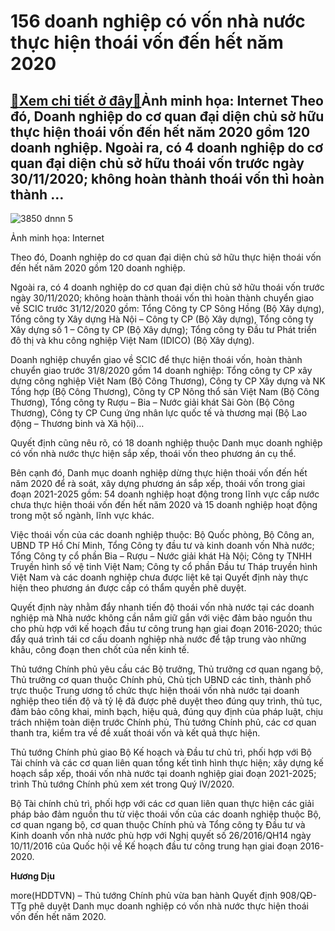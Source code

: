 156 doanh nghiệp có vốn nhà nước thực hiện thoái vốn đến hết năm 2020
=====================================================================

[:gift:Xem chi tiết ở đây:gift:](https://hddtvn.com/156-doanh-nghiep-co-von-nha-nuoc-thuc-hien-thoai-von-den-het-nam-2020/)Ảnh minh họa: Internet Theo đó, Doanh nghiệp do cơ quan đại diện chủ sở hữu thực hiện thoái vốn đến hết năm 2020 gồm 120 doanh nghiệp. Ngoài ra, có 4 doanh nghiệp do cơ quan đại diện chủ sở hữu thoái vốn trước ngày 30/11/2020; không hoàn thành thoái vốn thì hoàn thành …
------------------------------------------------------------------------------------------------------------------------------------------------------------------------------------------------------------------------------------------------------------------------------





![3850 dnnn 5](https://haiquanonline.com.vn/stores/news_dataimages/diulth/062020/30/08/in_article/3850_dnnn_5.jpg?rt=20200630085534 "Ảnh minh họa: Internet")


Ảnh minh họa: Internet



Theo đó, Doanh nghiệp do cơ quan đại diện chủ sở hữu thực hiện thoái vốn đến hết năm 2020 gồm 120 doanh nghiệp.


Ngoài ra, có 4 doanh nghiệp do cơ quan đại diện chủ sở hữu thoái vốn trước ngày 30/11/2020; không hoàn thành thoái vốn thì hoàn thành chuyển giao về SCIC trước 31/12/2020 gồm: Tổng Công ty CP Sông Hồng (Bộ Xây dựng), Tổng công ty Xây dựng Hà Nội – Công ty CP (Bộ Xây dựng), Tổng công ty Xây dựng số 1 – Công ty CP (Bộ Xây dựng); Tổng công ty Đầu tư Phát triển đô thị và khu công nghiệp Việt Nam (IDICO) (Bộ Xây dựng).


Doanh nghiệp chuyển giao về SCIC để thực hiện thoái vốn, hoàn thành chuyển giao trước 31/8/2020 gồm 14 doanh nghiệp: Tổng công ty CP xây dựng công nghiệp Việt Nam (Bộ Công Thương), Công ty CP Xây dựng và NK Tổng hợp (Bộ Công Thương), Công ty CP Nông thổ sản Việt Nam (Bộ Công Thương), Tổng công ty Rượu – Bia – Nước giải khát Sài Gòn (Bộ Công Thương), Công ty CP Cung ứng nhân lực quốc tế và thương mại (Bộ Lao động – Thương binh và Xã hội)…


Quyết định cũng nêu rõ, có 18 doanh nghiệp thuộc Danh mục doanh nghiệp có vốn nhà nước thực hiện sắp xếp, thoái vốn theo phương án cụ thể.


Bên cạnh đó, Danh mục doanh nghiệp dừng thực hiện thoái vốn đến hết năm 2020 để rà soát, xây dựng phương án sắp xếp, thoái vốn trong giai đoạn 2021-2025 gồm: 54 doanh nghiệp hoạt động trong lĩnh vực cấp nước chưa thực hiện thoái vốn đến hết năm 2020 và 15 doanh nghiệp hoạt động trong một số ngành, lĩnh vực khác.


Việc thoái vốn của các doanh nghiệp thuộc: Bộ Quốc phòng, Bộ Công an, UBND TP Hồ Chí Minh, Tổng Công ty đầu tư và kinh doanh vốn Nhà nước; Tổng Công ty cổ phần Bia – Rượu – Nước giải khát Hà Nội; Công ty TNHH Truyền hình số vệ tinh Việt Nam; Công ty cổ phần Đầu tư Tháp truyền hình Việt Nam và các doanh nghiệp chưa được liệt kê tại Quyết định này thực hiện theo phương án được cấp có thẩm quyền phê duyệt.


Quyết định này nhằm đẩy nhanh tiến độ thoái vốn nhà nước tại các doanh nghiệp mà Nhà nước không cần nắm giữ gắn với việc đảm bảo nguồn thu cho phù hợp với kế hoạch đầu tư công trung hạn giai đoạn 2016-2020; thúc đẩy quá trình tái cơ cấu doanh nghiệp nhà nước để tập trung vào những khâu, công đoạn then chốt của nền kinh tế.


Thủ tướng Chính phủ yêu cầu các Bộ trưởng, Thủ trưởng cơ quan ngang bộ, Thủ trưởng cơ quan thuộc Chính phủ, Chủ tịch UBND các tỉnh, thành phố trực thuộc Trung ương tổ chức thực hiện thoái vốn nhà nước tại doanh nghiệp theo tiến độ và tỷ lệ đã được phê duyệt theo đúng quy trình, thủ tục, đảm bảo công khai, minh bạch, hiệu quả, đúng quy định của pháp luật, chịu trách nhiệm toàn diện trước Chính phủ, Thủ tướng Chính phủ, các cơ quan thanh tra, kiểm tra về đề xuất thoái vốn và kết quả thực hiện.


Thủ tướng Chính phủ giao Bộ Kế hoạch và Đầu tư chủ trì, phối hợp với Bộ Tài chính và các cơ quan liên quan tổng kết tình hình thực hiện; xây dựng kế hoạch sắp xếp, thoái vốn nhà nước tại doanh nghiệp giai đoạn 2021-2025; trình Thủ tướng Chính phủ xem xét trong Quý IV/2020.


Bộ Tài chính chủ trì, phối hợp với các cơ quan liên quan thực hiện các giải pháp bảo đảm nguồn thu từ việc thoái vốn của các doanh nghiệp thuộc Bộ, cơ quan ngang bộ, cơ quan thuộc Chính phủ và Tổng công ty Đầu tư và Kinh doanh vốn nhà nước phù hợp với Nghị quyết số 26/2016/QH14 ngày 10/11/2016 của Quốc hội về Kế hoạch đầu tư công trung hạn giai đoạn 2016-2020.




**Hương Dịu**



more(HDDTVN) – Thủ tướng Chính phủ vừa ban hành Quyết định 908/QĐ-TTg phê duyệt Danh mục doanh nghiệp có vốn nhà nước thực hiện thoái vốn đến hết năm 2020.

